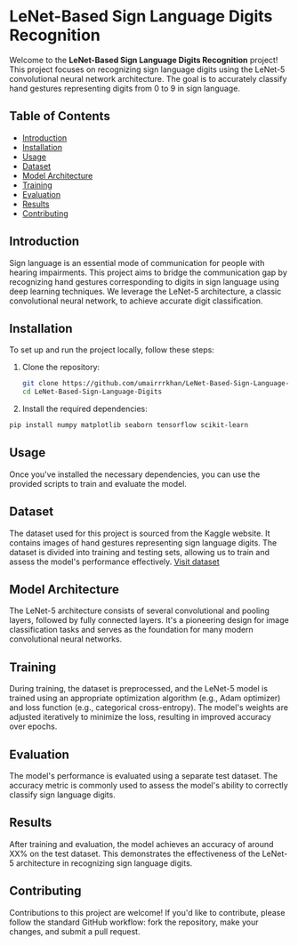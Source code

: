 # LeNet-Based Sign Language Digits Recognition

Welcome to the **LeNet-Based Sign Language Digits Recognition** project! This project focuses on recognizing sign language digits using the LeNet-5 convolutional neural network architecture. The goal is to accurately classify hand gestures representing digits from 0 to 9 in sign language.

## Table of Contents

- [Introduction](#introduction)
- [Installation](#installation)
- [Usage](#usage)
- [Dataset](#dataset)
- [Model Architecture](#model-architecture)
- [Training](#training)
- [Evaluation](#evaluation)
- [Results](#results)
- [Contributing](#contributing)

## Introduction

Sign language is an essential mode of communication for people with hearing impairments. This project aims to bridge the communication gap by recognizing hand gestures corresponding to digits in sign language using deep learning techniques. We leverage the LeNet-5 architecture, a classic convolutional neural network, to achieve accurate digit classification.

## Installation

To set up and run the project locally, follow these steps:

1. Clone the repository:
   
   ```bash
   git clone https://github.com/umairrrkhan/LeNet-Based-Sign-Language-Digits.git
   cd LeNet-Based-Sign-Language-Digits
   ```
2. Install the required dependencies:

```bash
pip install numpy matplotlib seaborn tensorflow scikit-learn
```

## Usage

Once you've installed the necessary dependencies, you can use the provided scripts to train and evaluate the model.


## Dataset

The dataset used for this project is sourced from the Kaggle website. It contains images of hand gestures representing sign language digits. The dataset is divided into training and testing sets, allowing us to train and assess the model's performance effectively. [Visit dataset](https://www.kaggle.com/datasets/ardamavi/sign-language-digits-dataset)

## Model Architecture

The LeNet-5 architecture consists of several convolutional and pooling layers, followed by fully connected layers. It's a pioneering design for image classification tasks and serves as the foundation for many modern convolutional neural networks.

## Training

During training, the dataset is preprocessed, and the LeNet-5 model is trained using an appropriate optimization algorithm (e.g., Adam optimizer) and loss function (e.g., categorical cross-entropy). The model's weights are adjusted iteratively to minimize the loss, resulting in improved accuracy over epochs.

## Evaluation

The model's performance is evaluated using a separate test dataset. The accuracy metric is commonly used to assess the model's ability to correctly classify sign language digits.

## Results

After training and evaluation, the model achieves an accuracy of around XX% on the test dataset. This demonstrates the effectiveness of the LeNet-5 architecture in recognizing sign language digits.

## Contributing

Contributions to this project are welcome! If you'd like to contribute, please follow the standard GitHub workflow: fork the repository, make your changes, and submit a pull request.
